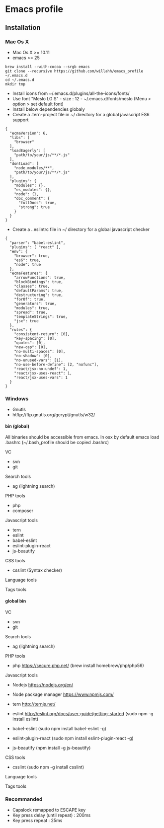# Emacs profile

## Installation

### Mac Os X
- Mac Os X >= 10.11
- emacs >= 25

```{r, engine='bash', count_lines}
brew install --with-cocoa --srgb emacs
git clone --recursive https://github.com/willahh/emacs_profile ~/.emacs.d
cd ~/.emacs.d
mkdir tmp
```
- Install icons from ~/.emacs.d/plugins/all-the-icons/fonts/
- Use font "Meslo LG S" - size : 12 -  ~/.emacs.d/fonts/meslo (Menu > option > set default font)
- Install below dependencies globaly
- Create a .tern-project file in ~/ directory for a global javascript ES6 support
```{r, engine='bash', count_lines}
{
  "ecmaVersion": 6,
  "libs": [
    "browser"
  ],
  "loadEagerly": [
    "path/to/your/js/**/*.js"
  ],
  "dontLoad": [
    "node_modules/**",
    "path/to/your/js/**/*.js"
  ],
  "plugins": {
    "modules": {},
    "es_modules": {},
    "node": {},
    "doc_comment": {
      "fullDocs": true,
      "strong": true
    }
  }
}
```
- Create a ..eslintrc file in ~/ directory for a global javascript checker
```{r, engine='bash', count_lines}
{
  "parser": "babel-eslint",
  "plugins": [ "react" ],
  "env": {
    "browser": true,
    "es6": true,
    "node": true
  },
  "ecmaFeatures": {
    "arrowFunctions": true,
    "blockBindings": true,
    "classes": true,
    "defaultParams": true,
    "destructuring": true,
    "forOf": true,
    "generators": true,
    "modules": true,
    "spread": true,
    "templateStrings": true,
    "jsx": true
  },
  "rules": {
    "consistent-return": [0],
    "key-spacing": [0],
    "quotes": [0],
    "new-cap": [0],
    "no-multi-spaces": [0],
    "no-shadow": [0],
    "no-unused-vars": [1],
    "no-use-before-define": [2, "nofunc"],
    "react/jsx-no-undef": 1,
    "react/jsx-uses-react": 1,
    "react/jsx-uses-vars": 1
  }
}
```


### Windows
  - Gnutls
  - htftp://ftp.gnutls.org/gcrypt/gnutls/w32/

#### bin (global)
All binaries should be accessible from emacs.
In osx by default emacs load .bashrc (~/.bash_profile should be copied .bashrc)

VC
- svn
- git

Search tools
- ag (lightning search)

PHP tools
- php
- composer

Javascript tools
- tern
- eslint
- babel-eslint
- eslint-plugin-react
- js-beautify

CSS tools
- csslint (Syntax checker)

Language tools
<!-- - ispell -->

Tags tools
<!-- - ctags -->
<!-- - tags -->
<!-- - cscope -->
<!-- - Global -->
<!-- - gtags -->

#### global bin 
VC
- svn
- git

Search tools
- ag (lightning search)

PHP tools
- php
  https://secure.php.net/
  (brew install homebrew/php/php56)

Javascript tools
- Nodejs
  https://nodejs.org/en/
  
- Node package manager
  https://www.npmjs.com/

- tern
  http://ternjs.net/
  
- eslint
  http://eslint.org/docs/user-guide/getting-started
  (sudo npm -g install eslint)
  
- babel-eslint
  (sudo npm install babel-eslint -g)

- eslint-plugin-react
  (sudo npm install eslint-plugin-react -g)
  
- js-beautify (npm install -g js-beautify)

CSS tools
- csslint (sudo npm -g install csslint)

Language tools
<!-- - ispell - brew install ispell --witch-lang-fr -->

Tags tools
<!-- - tags https://github.com/leoliu/ggtags/wiki/Install-Global-with-support-for-exuberant-ctags -->
<!-- - gtags - brew install global (gtags) -->
<!-- - ctags - brew install --HEAD ctags -->
<!-- - cscope - brew install cscope -->
<!-- - Global - brew install global --with-exuberant-ctags -->


### Recommanded
- Capslock remapped to ESCAPE key
- Key press delay (until repeat) : 200ms
- Key press repeat : 25ms